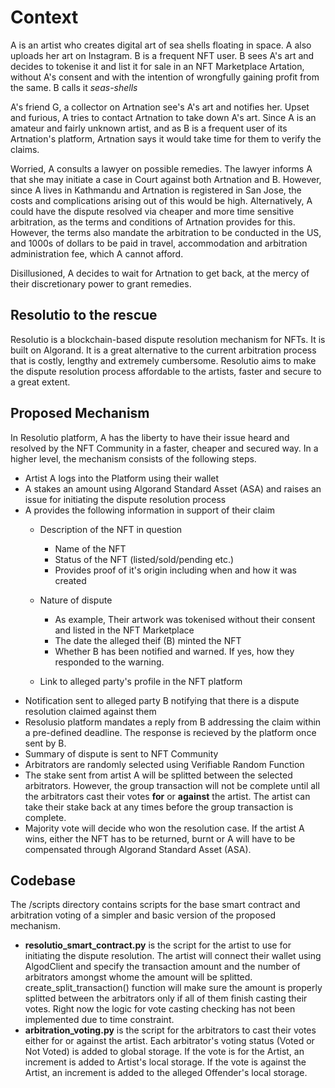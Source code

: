 # Context

A is an artist who creates digital art of sea shells floating in space. A also uploads her art on Instagram. B is a frequent NFT user. B sees A's art and decides to tokenise it and list it for sale in an NFT Marketplace Artation, without A's consent and with the intention of wrongfully gaining profit from the same. B calls it *seas-shells*

A's friend G, a collector on Artnation see's A's art and notifies her. Upset and furious, A tries to contact Artnation to take down A's art. Since A is an amateur and fairly unknown artist, and as B is a frequent user of its Artnation's platform, Artnation says it would take time for them to verify the claims. 

Worried, A consults a lawyer on possible remedies. The lawyer informs A that she may initiate a case in Court against both Artnation and B. However, since A lives in Kathmandu and Artnation is registered in San Jose, the costs and complications arising out of this would be high. Alternatively, A could have the dispute resolved via cheaper and more time sensitive arbitration, as the terms and conditions of Artnation provides for this. However, the terms also mandate the arbitration to be conducted in the US, and 1000s of dollars to be paid in travel, accommodation and arbitration administration fee, which A cannot afford. 

Disillusioned, A decides to wait for Artnation to get back, at the mercy of their discretionary power to grant remedies.

## Resolutio to the rescue
Resolutio is a blockchain-based dispute resolution mechanism for NFTs. It is built on Algorand. It is a great alternative to the current arbitration process that is costly, lengthy and extremely cumbersome. Resolutio aims to make the dispute resolution process affordable to the artists, faster and secure to a great extent.

## Proposed Mechanism
In Resolutio platform, A has the liberty to have their issue heard and resolved by the NFT Community in a faster, cheaper and secured way. In a higher level, the mechanism consists of the following steps.

- Artist A logs into the Platform using their wallet 
- A stakes an amount using Algorand Standard Asset (ASA) and raises an issue for initiating the dispute resolution process
- A provides the following information in support of their claim
    - Description of the NFT in question
        - Name of the NFT
        - Status of the NFT (listed/sold/pending etc.)
        - Provides proof of it's origin including when and how it was created
        
    - Nature of dispute
        - As example, Their artwork was tokenised without their consent and listed in the NFT Marketplace
        - The date the alleged theif (B) minted the NFT 
        - Whether B has been notified and warned. If yes, how they responded to the warning.

    - Link to alleged party's profile in the NFT platform
- Notification sent to alleged party B notifying that there is a dispute resolution claimed against them
- Resolusio platform mandates a reply from B addressing the claim within a pre-defined deadline. The response is recieved by the platform once sent by B.
- Summary of dispute is sent to NFT Community
- Arbitrators are randomly selected using Verifiable Random Function
- The stake sent from artist A will be splitted between the selected arbitrators. However, the group transaction will not be complete until all the arbitrators cast their votes **for** or **against** the artist. The artist can take their stake back at any times before the group transaction is complete.
- Majority vote will decide who won the resolution case. If the artist A wins, either the NFT has to be returned, burnt or A will have to be compensated through Algorand Standard Asset (ASA). 


## Codebase 
The /scripts directory contains scripts for the base smart contract and arbitration voting of a simpler and basic version of the proposed mechanism. 
- **resolutio_smart_contract.py** is the script for the artist to use for initiating the dispute resolution. The artist will connect their wallet using AlgodClient and specify the transaction amount and the number of arbitrators amongst whome the amount will be splitted. create_split_transaction() function will make sure the amount is properly splitted between the arbitrators only if all of them finish casting their votes. Right now the logic for vote casting checking has not been implemented due to time constraint. 
- **arbitration_voting.py** is the script for the arbitrators to cast their votes either for or against the artist. Each arbitrator's 
voting status (Voted or Not Voted) is added to global storage. If the vote is for the Artist, an increment is added to Artist's local storage.
If the vote is against the Artist, an increment is added to the alleged Offender's local storage. 
